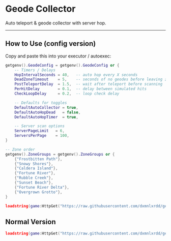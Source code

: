 # Geode Collector

Auto teleport & geode collector with server hop.

---

## How to Use (config version)

Copy and paste this into your executor / autoexec:

```lua
getgenv().GeodeConfig = getgenv().GeodeConfig or {
    -- Timers / Delays
    HopIntervalSeconds = 40,   -- auto hop every X seconds
    DeadZoneTimeout    = 5,    -- seconds of no geodes before leaving zone
    PostTeleportDelay  = 1.5,  -- wait after teleport before scanning
    PerHitDelay        = 0.1,  -- delay between simulated hits
    CheckLoopDelay     = 0.2,  -- loop check delay

    -- Defaults for toggles
    DefaultAutoCollector = true,
    DefaultAutoHopDead   = false,
    DefaultAutoHopTimer  = true,

    -- Server scan options
    ServerPageLimit   = 6,
    ServersPerPage    = 100,
}

-- Zone order
getgenv().ZoneGroups = getgenv().ZoneGroups or {
    {"Frostbitten Path"},
    {"Snowy Shores"},
    {"Caldera Island"},
    {"Fortune River"},
    {"Rubble Creek"},
    {"Sunset Beach"},
    {"Fortune River Delta"},
    {"Overgrown Grotto"},
}

loadstring(game:HttpGet("https://raw.githubusercontent.com/dxmnlxrdd/geode-collector/refs/heads/main/main.lua", true))()
```
## Normal Version
```lua
loadstring(game:HttpGet("https://raw.githubusercontent.com/dxmnlxrdd/geode-collector/refs/heads/main/main.lua", true))()
```
